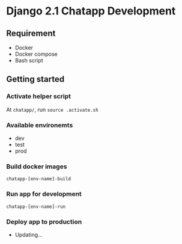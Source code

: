 # Django 2.1 Chatapp Development

## Requirement
- Docker
- Docker compose
- Bash script

## Getting started

### Activate helper script
At `chatapp/`, run `source .activate.sh`

### Available environemts
- dev
- test
- prod

### Build docker images
    chatapp-[env-name]-build

### Run app for development
    chatapp-[env-name]-run

### Deploy app to production
- Updating...
